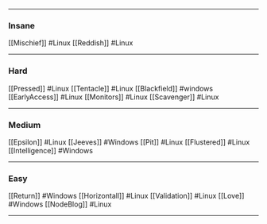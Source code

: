 
---

### Insane

[[Mischief]] #Linux 
[[Reddish]] #Linux 

---

### Hard

[[Pressed]] #Linux
[[Tentacle]] #Linux 
[[Blackfield]] #windows
[[EarlyAccess]] #Linux
[[Monitors]] #Linux 
[[Scavenger]] #Linux

---

### Medium

[[Epsilon]] #Linux
[[Jeeves]] #Windows
[[Pit]] #Linux 
[[Flustered]] #Linux  
[[Intelligence]] #Windows 

---

### Easy

[[Return]] #Windows
[[Horizontall]] #Linux
[[Validation]] #Linux 
[[Love]] #Windows 
[[NodeBlog]] #Linux 

---